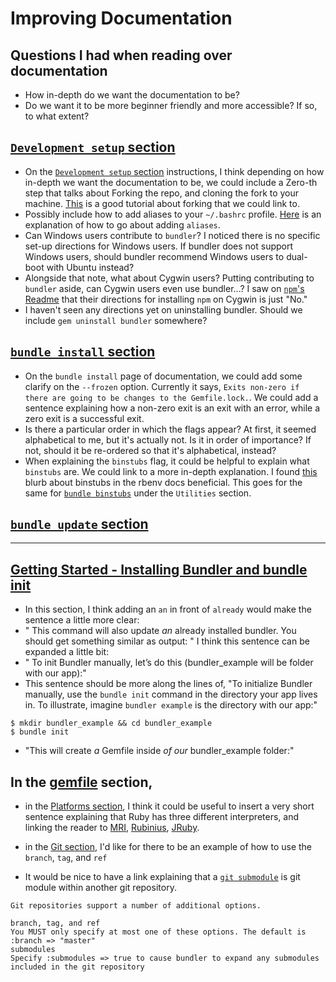# Improving Documentation

## Questions I had when reading over documentation
- How in-depth do we want the documentation to be?
- Do we want it to be more beginner friendly and more accessible? If so, to what extent?


## [`Development setup` section](https://github.com/bundler/bundler/blob/master/doc/development/SETUP.md)
- On the [`Development setup` section](https://github.com/bundler/bundler/blob/master/doc/development/SETUP.md) instructions, I think depending on how in-depth we want the documentation to be, we could include a Zero-th step that talks about Forking the repo, and cloning the fork to your machine.
 [This](https://help.github.com/articles/fork-a-repo/) is a good tutorial about forking that we could link to.
- Possibly include how to add aliases to your `~/.bashrc` profile. [Here](https://www.moncefbelyamani.com/create-aliases-in-bash-profile-to-assign-shortcuts-for-common-terminal-commands/) is an explanation of how to go about adding `aliases`.
- Can Windows users contribute to `bundler`? I noticed there is no specific set-up directions for Windows users. If bundler does not support Windows users, should bundler recommend Windows users to dual-boot with Ubuntu instead?
- Alongside that note, what about Cygwin users? Putting contributing to `bundler` aside, can Cygwin users even use bundler...? I saw on [`npm`'s Readme](https://github.com/npm/npm) that their directions for installing `npm` on Cygwin is just "No."
- I haven't seen any directions yet on uninstalling bundler. Should we include `gem uninstall bundler` somewhere?

## [`bundle install` section](http://bundler.io/v1.15/man/bundle-install.1.html)

- On the `bundle install` page of documentation, we could add some clarify on the `--frozen` option. Currently it says, `Exits non-zero if there are going to be changes to the Gemfile.lock.`. We could add a sentence explaining how a non-zero exit is an exit with an error, while a zero exit is a successful exit.  
- Is there a particular order in which the flags appear? At first, it seemed alphabetical to me, but it's actually not. Is it in order of importance? If not, should it be re-ordered so that it's alphabetical, instead?
- When explaining the `binstubs` flag, it could be helpful to explain what `binstubs` are. We could link to a more in-depth explanation. I found [this](https://github.com/rbenv/rbenv/wiki/Understanding-binstubs) blurb about binstubs in the rbenv docs beneficial. This goes for the same for [`bundle binstubs`](http://bundler.io/v1.15/man/bundle-binstubs.1.html) under the `Utilities` section.

## [`bundle update` section](http://bundler.io/v1.15/man/bundle-update.1.html)

______

## [Getting Started - Installing Bundler and bundle init](http://bundler.io/v1.15/guides/using_bundler_in_applications.html)


- In this section, I think adding an `an` in front of `already` would make the sentence a little more clear:
- " This command will also update _an_ already installed bundler. You should get something similar as output: "
I think this sentence can be expanded a little bit:
- " To init Bundler manually, let’s do this (bundler_example will be folder with our app):"
- This sentence should be more along the lines of, "To initialize Bundler manually, use the `bundle init` command in the directory your app lives in. To illustrate, imagine `bundler example` is the directory with our app:"
```
$ mkdir bundler_example && cd bundler_example
$ bundle init
```
- "This will create _a_ Gemfile inside _of our_ bundler_example folder:"

## In the [gemfile](http://bundler.io/man/gemfile.5.html) section,
- in the [Platforms section](http://bundler.io/man/gemfile.5.html#PLATFORMS), I think it could be useful to insert a very short sentence explaining that Ruby has three different interpreters, and linking the reader to [MRI](https://en.wikipedia.org/wiki/Ruby_MRI), [Rubinius](https://rubinius.com/), [JRuby](http://jruby.org/).

- in the [Git section](http://bundler.io/man/gemfile.5.html#GIT), I'd like for there to be an example of how to use the `branch`, `tag`, and `ref`

- It would be nice to have a link explaining that a [`git submodule`](https://git-scm.com/book/en/v2/Git-Tools-Submodules) is git module within another git repository.

```
Git repositories support a number of additional options.

branch, tag, and ref
You MUST only specify at most one of these options. The default is :branch => "master"
submodules
Specify :submodules => true to cause bundler to expand any submodules included in the git repository
```
